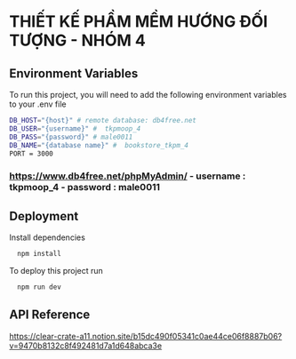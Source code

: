 
# THIẾT KẾ PHẦM MỀM HƯỚNG ĐỐI TƯỢNG - NHÓM 4


## Environment Variables

To run this project, you will need to add the following environment variables to your .env file

```bash
DB_HOST="{host}" # remote database: db4free.net
DB_USER="{username}" #  tkpmoop_4
DB_PASS="{password}" # male0011
DB_NAME="{database name}" #  bookstore_tkpm_4
PORT = 3000
```
### https://www.db4free.net/phpMyAdmin/ - username : tkpmoop_4  - password : male0011 


## Deployment

Install dependencies

```bash
  npm install
```

To deploy this project run

```bash
  npm run dev
```

## API Reference

https://clear-crate-a11.notion.site/b15dc490f05341c0ae44ce06f8887b06?v=9470b8132c8f492481d7a1d648abca3e